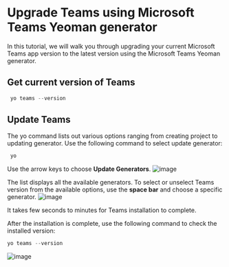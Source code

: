 # Upgrade Teams using Microsoft Teams Yeoman generator
In this tutorial, we will walk you through upgrading your current Microsoft Teams app version to the latest version using the Microsoft Teams Yeoman generator. 
## Get current version of Teams
```PowerShell
 yo teams --version
```
## Update Teams
The yo command lists out various options ranging from creating project to updating generator. Use the following command to select update generator:
```PowerShell
 yo
```
Use the arrow keys to choose **Update Generators**.
![image](https://github.com/divya-akula/msteams-docs/blob/master/msteams-platform/assets/images/Update-Teams/YoSelectUpdateGen.png)

The list displays all the available generators. To select or unselect Teams version from the available options, use the **space bar** and choose a specific generator.
![image](https://github.com/divya-akula/msteams-docs/blob/master/msteams-platform/assets/images/Update-Teams//UseSpaceToSelectGenerators.png)

It takes few seconds to minutes for Teams installation to complete.

After the installation is complete, use the following command to check the installed version:

```PowerShell
yo teams --version
```
![image](https://github.com/divya-akula/msteams-docs/blob/master/msteams-platform/assets/images/Update-Teams/FindVersionAfterInstallation.png)
